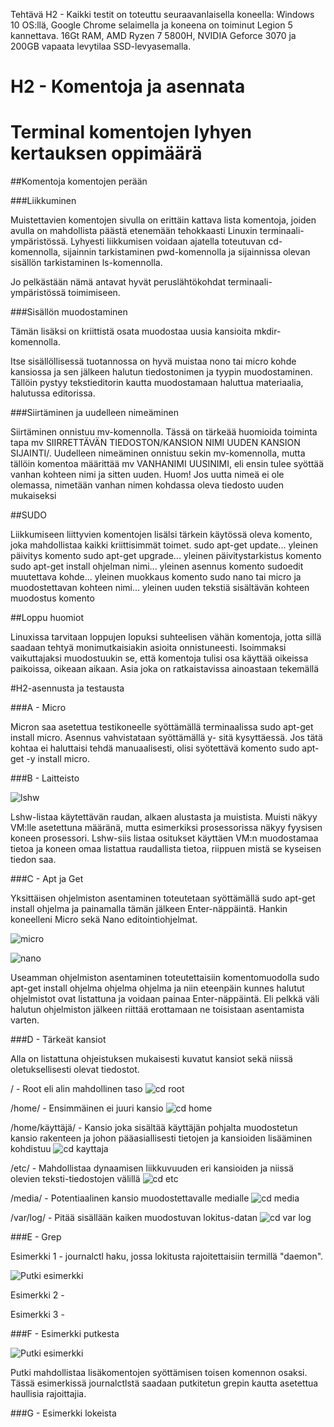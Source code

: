 Tehtävä H2 - Kaikki testit on toteuttu seuraavanlaisella koneella: Windows 10 OS:llä, Google Chrome selaimella ja koneena on toiminut Legion 5 kannettava. 16Gt RAM, AMD Ryzen 7 5800H, NVIDIA Geforce 3070 ja 200GB vapaata levytilaa SSD-levyasemalla.

# H2 - Komentoja ja asennata
# Terminal komentojen lyhyen kertauksen oppimäärä

##Komentoja komentojen perään

###Liikkuminen

Muistettavien komentojen sivulla on erittäin kattava lista komentoja, joiden avulla on mahdollista päästä etenemään tehokkaasti Linuxin terminaali-ympäristössä.
 Lyhyesti liikkumisen voidaan ajatella toteutuvan cd-komennolla, sijainnin tarkistaminen pwd-komennolla ja sijainnissa olevan sisällön tarkistaminen ls-komennolla.

Jo pelkästään nämä antavat hyvät peruslähtökohdat terminaali-ympäristössä toimimiseen.

###Sisällön muodostaminen

Tämän lisäksi on kriittistä osata muodostaa uusia kansioita mkdir-komennolla.

Itse sisällöllisessä tuotannossa on hyvä muistaa nono tai micro kohde kansiossa ja sen jälkeen halutun tiedostonimen ja tyypin muodostaminen. Tällöin pystyy tekstieditorin kautta muodostamaan haluttua materiaalia, halutussa editorissa. 

###Siirtäminen ja uudelleen nimeäminen

Siirtäminen onnistuu mv-komennolla. Tässä on tärkeää huomioida toiminta tapa mv SIIRRETTÄVÄN TIEDOSTON/KANSION NIMI UUDEN KANSION SIJAINTI/.
Uudelleen nimeäminen onnistuu sekin mv-komennolla, mutta tällöin komentoa määrittää mv VANHANIMI UUSINIMI, eli ensin tulee syöttää vanhan kohteen nimi ja sitten uuden. 
Huom! Jos uutta nimeä ei ole olemassa, nimetään vanhan nimen kohdassa oleva tiedosto uuden mukaiseksi

##SUDO

Liikkumiseen liittyvien komentojen lisälsi tärkein käytössä oleva komento, joka mahdollistaa kaikki kriittisimmät toimet.
sudo apt-get update... yleinen päivitys komento
sudo apt-get upgrade... yleinen päivitystarkistus komento
sudo apt-get install ohjelman nimi... yleinen asennus komento
sudoedit muutettava kohde... yleinen muokkaus komento
sudo nano tai micro ja muodostettavan kohteen nimi... yleinen uuden tekstiä sisältävän kohteen muodostus komento

##Loppu huomiot

Linuxissa tarvitaan loppujen lopuksi suhteelisen vähän komentoja, jotta sillä saadaan tehtyä monimutkaisiakin asioita onnistuneesti. 
Isoimmaksi vaikuttajaksi muodostuukin se, että komentoja tulisi osa käyttää oikeissa paikoissa, oikeaan aikaan. Asia joka on ratkaistavissa ainoastaan tekemällä

#H2-asennusta ja testausta


###A - Micro

Micron saa asetettua testikoneelle syöttämällä terminaalissa sudo apt-get install micro.
Asennus vahvistataan syöttämällä y- sitä kysyttäessä. Jos tätä kohtaa ei haluttaisi tehdä manuaalisesti, olisi syötettävä komento sudo apt-get -y install micro.


###B - Laitteisto

![lshw](https://github.com/Andtonyk/h1---Debian/assets/149326156/f0197fdc-0aad-4e45-aa9b-950994ded88c)

Lshw-listaa käytettävän raudan, alkaen alustasta ja muistista. Muisti näkyy VM:lle asetettuna määränä, mutta esimerkiksi prosessorissa näkyy fyysisen koneen prosessori.
Lshw-siis listaa ositukset käyttäen VM:n muodostamaa tietoa ja koneen omaa listattua raudallista tietoa, riippuen mistä se kyseisen tiedon saa.


###C - Apt ja Get

Yksittäisen ohjelmiston asentaminen toteutetaan syöttämällä sudo apt-get install ohjelma ja painamalla tämän jälkeen Enter-näppäintä.
Hankin koneelleni Micro sekä Nano editointiohjelmat.

![micro](https://github.com/Andtonyk/h1---Debian/assets/149326156/6f6714a5-3b34-49ce-9b8b-ef1d243c0f14)

![nano](https://github.com/Andtonyk/h1---Debian/assets/149326156/9586ae46-82c0-4c9a-8b4b-fcd367e917fd)


Useamman ohjelmiston asentaminen toteutettaisiin komentomuodolla sudo apt-get install ohjelma ohjelma ohjelma ja niin eteenpäin kunnes halutut ohjelmistot ovat listattuna ja voidaan painaa Enter-näppäintä. 
Eli pelkkä väli halutun ohjelmiston jälkeen riittää erottamaan ne toisistaan asentamista varten.


###D - Tärkeät kansiot

Alla on listattuna ohjeistuksen mukaisesti kuvatut kansiot sekä niissä oletuksellisesti olevat tiedostot.

/ - Root eli alin mahdollinen taso
![cd root](https://github.com/Andtonyk/h1---Debian/assets/149326156/2c395a3c-62ee-4eaf-b56e-5816354581cf)

/home/ - Ensimmäinen ei juuri kansio
![cd home](https://github.com/Andtonyk/h1---Debian/assets/149326156/1ac1ced8-8480-415b-969c-6b3e865c3a63)

/home/käyttäjä/ - Kansio joka sisältää käyttäjän pohjalta muodostetun kansio rakenteen ja johon pääasiallisesti tietojen ja kansioiden lisääminen kohdistuu
![cd kayttaja](https://github.com/Andtonyk/h1---Debian/assets/149326156/a39c95c2-e23a-49b5-80da-c6e8ba73db91)

/etc/ - Mahdollistaa dynaamisen liikkuvuuden eri kansioiden ja niissä olevien teksti-tiedostojen välillä
![cd etc](https://github.com/Andtonyk/h1---Debian/assets/149326156/2882f88c-9e23-43d4-8e60-bcec52cd81ec)

/media/ - Potentiaalinen kansio muodostettavalle medialle
![cd media](https://github.com/Andtonyk/h1---Debian/assets/149326156/6d3551f7-99c6-4710-b7f3-3fb75724688b)

/var/log/ - Pitää sisällään kaiken muodostuvan lokitus-datan
![cd var log](https://github.com/Andtonyk/h1---Debian/assets/149326156/0c54409c-b594-46bd-a7b2-2d169093280b)


###E - Grep

Esimerkki 1 - journalctl haku, jossa lokitusta rajoitettaisiin termillä "daemon".

![Putki esimerkki](https://github.com/Andtonyk/h1---Debian/assets/149326156/085b2555-c29d-4690-86ef-9f2724fcc827)

Esimerkki 2 -


Esimerkki 3 - 


###F - Esimerkki putkesta

![Putki esimerkki](https://github.com/Andtonyk/h1---Debian/assets/149326156/085b2555-c29d-4690-86ef-9f2724fcc827)

Putki mahdollistaa lisäkomentojen syöttämisen toisen komennon osaksi. Tässä esimerkissä journalctlstä saadaan putkitetun grepin kautta asetettua haullisia rajoittajia.


###G - Esimerkki lokeista
